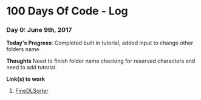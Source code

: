 # 100 Days Of Code - Log
### Day 0: June 9th, 2017

**Today's Progress**: Completed built in tutorial, added input to change other folders name.

**Thoughts** Need to finish folder name checking for reserved characters and need to add tutorial.

**Link(s) to work**
1. [FineDLSorter](https://github.com/BrandonCravener/FineDLSorter)
